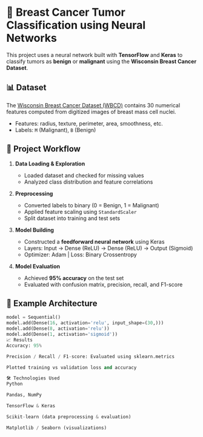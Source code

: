 # 🧠 Breast Cancer Tumor Classification using Neural Networks

This project uses a neural network built with **TensorFlow** and **Keras** to classify tumors as **benign** or **malignant** using the **Wisconsin Breast Cancer Dataset**.

## 📊 Dataset

The [Wisconsin Breast Cancer Dataset (WBCD)](https://archive.ics.uci.edu/ml/datasets/breast+cancer+wisconsin+(diagnostic)) contains 30 numerical features computed from digitized images of breast mass cell nuclei.

- Features: radius, texture, perimeter, area, smoothness, etc.
- Labels: `M` (Malignant), `B` (Benign)

## 🚀 Project Workflow

1. **Data Loading & Exploration**
   - Loaded dataset and checked for missing values
   - Analyzed class distribution and feature correlations

2. **Preprocessing**
   - Converted labels to binary (0 = Benign, 1 = Malignant)
   - Applied feature scaling using `StandardScaler`
   - Split dataset into training and test sets

3. **Model Building**
   - Constructed a **feedforward neural network** using Keras
   - Layers: Input → Dense (ReLU) → Dense (ReLU) → Output (Sigmoid)
   - Optimizer: Adam | Loss: Binary Crossentropy

4. **Model Evaluation**
   - Achieved **95% accuracy** on the test set
   - Evaluated with confusion matrix, precision, recall, and F1-score

## 🧪 Example Architecture

```python
model = Sequential()
model.add(Dense(16, activation='relu', input_shape=(30,)))
model.add(Dense(8, activation='relu'))
model.add(Dense(1, activation='sigmoid'))
📈 Results
Accuracy: 95%

Precision / Recall / F1-score: Evaluated using sklearn.metrics

Plotted training vs validation loss and accuracy

🛠️ Technologies Used
Python

Pandas, NumPy

TensorFlow & Keras

Scikit-learn (data preprocessing & evaluation)

Matplotlib / Seaborn (visualizations)
